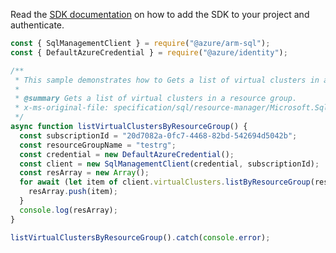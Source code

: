 Read the [SDK documentation](https://github.com/Azure/azure-sdk-for-js/blob/%40azure%2Farm-sql_9.0.1/sdk/sql/arm-sql/README.md) on how to add the SDK to your project and authenticate.

```javascript
const { SqlManagementClient } = require("@azure/arm-sql");
const { DefaultAzureCredential } = require("@azure/identity");

/**
 * This sample demonstrates how to Gets a list of virtual clusters in a resource group.
 *
 * @summary Gets a list of virtual clusters in a resource group.
 * x-ms-original-file: specification/sql/resource-manager/Microsoft.Sql/preview/2020-11-01-preview/examples/VirtualClusterListByResourceGroup.json
 */
async function listVirtualClustersByResourceGroup() {
  const subscriptionId = "20d7082a-0fc7-4468-82bd-542694d5042b";
  const resourceGroupName = "testrg";
  const credential = new DefaultAzureCredential();
  const client = new SqlManagementClient(credential, subscriptionId);
  const resArray = new Array();
  for await (let item of client.virtualClusters.listByResourceGroup(resourceGroupName)) {
    resArray.push(item);
  }
  console.log(resArray);
}

listVirtualClustersByResourceGroup().catch(console.error);
```
